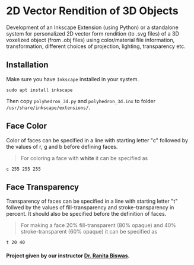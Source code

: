 # 2D Vector Rendition of 3D Objects

Development of an Inkscape Extension (using Python) or a standalone system for personalized 2D vector form rendition (to .svg files) of a 3D voxelized object (from .obj files) using color/material file information, transformation, different choices of projection, lighting, transparency etc.

## Installation
Make sure you have `Inkscape` installed in your system.
```
sudo apt install inkscape
```
Then copy `polyhedron_3d.py` and `polyhedron_3d.inx` to folder `/usr/share/inkscape/extensions/`.

## Face Color

Color of faces can be specified in a line with starting letter "c" followed by the values of r, g and b before defining faces. 
>For coloring a face with **white** it can be specified as
```
c 255 255 255
```
## Face Transparency

Transparency of faces can be specified in a line with starting letter "t" follwed by the values of fill-transparency and stroke-transparency in percent. It should also be specified before the definition of faces.
>For making a face 20% fill-transparent (80% opaque) and 40% stroke-transparent (60% opaque) it can be specified as
```
t 20 40
```
#### Project given by our instructor [Dr. Ranita Biswas](https://www.facebook.com/ranitabiswas87?fref=ts).
